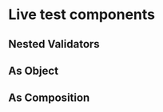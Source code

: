 # Live test components

## Nested Validators
<nested-validations/>

## As Object
<as-object/>

## As Composition
<as-composition/>
